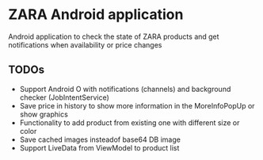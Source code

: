 # ZARA Android application

Android application to check the state of ZARA products and get notifications when availability or price changes

## TODOs
- Support Android O with notifications (channels) and background checker (JobIntentService)
- Save price in history to show more information in the MoreInfoPopUp or show graphics
- Functionality to add product from existing one with different size or color
- Save cached images insteadof base64 DB image
- Support LiveData from ViewModel to product list